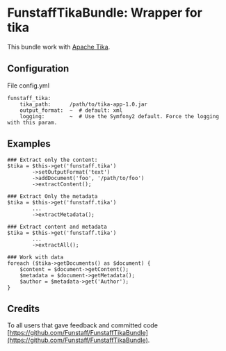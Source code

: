 FunstaffTikaBundle: Wrapper for tika
====================================

This bundle work with [Apache Tika](http://tika.apache.org/).


Configuration
-------------
File config.yml

    funstaff_tika:
        tika_path:      /path/to/tika-app-1.0.jar
        output_format:  ~  # default: xml
        logging:        ~  # Use the Symfony2 default. Force the logging with this param.


Examples
--------

    ### Extract only the content:
    $tika = $this->get('funstaff.tika')
            ->setOutputFormat('text')
            ->addDocument('foo', '/path/to/foo')
            ->extractContent();

    ### Extract Only the metadata
    $tika = $this->get('funstaff.tika')
            ...
            ->extractMetadata();

    ### Extract content and metadata
    $tika = $this->get('funstaff.tika')
            ...
            ->extractAll();

    ### Work with data
    foreach ($tika->getDocuments() as $document) {
        $content = $document->getContent();
        $metadata = $document->getMetadata();
        $author = $metadata->get('Author');
    }


Credits
-------
To all users that gave feedback and committed code [https://github.com/Funstaff/FunstaffTikaBundle](https://github.com/Funstaff/FunstaffTikaBundle).
